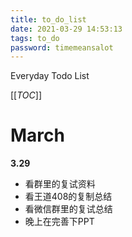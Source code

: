```yaml
---
title: to_do_list
date: 2021-03-29 14:53:13
tags: to_do
password: timemeansalot
---
```




Everyday Todo List

<!--more-->

[[_TOC_]]

# March

**3.29**

- 看群里的复试资料
- 看王道408的复制总结
- 看微信群里的复试总结
- 晚上在完善下PPT
